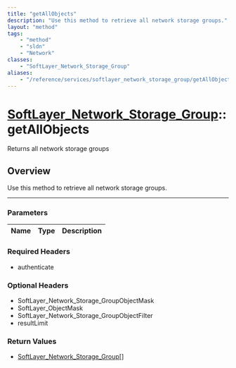 ```yaml
---
title: "getAllObjects"
description: "Use this method to retrieve all network storage groups."
layout: "method"
tags:
    - "method"
    - "sldn"
    - "Network"
classes:
    - "SoftLayer_Network_Storage_Group"
aliases:
    - "/reference/services/softlayer_network_storage_group/getAllObjects"
---
```

# [SoftLayer_Network_Storage_Group](/reference/services/SoftLayer_Network_Storage_Group)::getAllObjects


Returns all network storage groups


## Overview 
Use this method to retrieve all network storage groups. 

-----

### Parameters 
|Name | Type | Description |
| --- | --- | --- |


### Required Headers
* authenticate


### Optional Headers
* SoftLayer_Network_Storage_GroupObjectMask
* SoftLayer_ObjectMask
* SoftLayer_Network_Storage_GroupObjectFilter
* resultLimit

### Return Values
* <a href='/reference/datatypes/SoftLayer_Network_Storage_Group'>SoftLayer_Network_Storage_Group[] </a>




